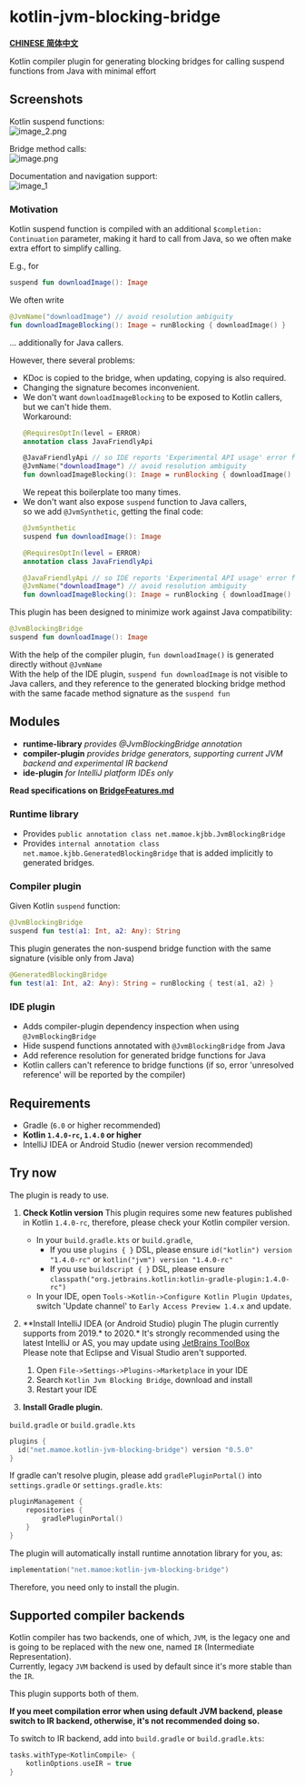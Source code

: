 # kotlin-jvm-blocking-bridge

**[CHINESE 简体中文](./README-chs.md)**

Kotlin compiler plugin for generating blocking bridges for calling suspend functions from Java with minimal effort

## Screenshots
Kotlin suspend functions:  
![image_2.png](https://i.loli.net/2020/08/08/d5cYwhQqeuj8Nvf.png)

Bridge method calls:  
![image.png](https://i.loli.net/2020/08/08/tJyGeOcB8E4muQ5.png)

Documentation and navigation support:  
![image_1](https://i.loli.net/2020/08/08/koCl6zj4OAJ5aUN.png)

### Motivation
Kotlin suspend function is compiled with an additional `$completion: Continuation` parameter, making it hard to call from Java, so we often make extra effort to simplify calling.

E.g., for
```kotlin
suspend fun downloadImage(): Image
```
We often write
```kotlin
@JvmName("downloadImage") // avoid resolution ambiguity
fun downloadImageBlocking(): Image = runBlocking { downloadImage() }
```
... additionally for Java callers.

However, there several problems:
- KDoc is copied to the bridge, when updating, copying is also required.
- Changing the signature becomes inconvenient.
- We don't want `downloadImageBlocking` to be exposed to Kotlin callers, but we can't hide them.  
  Workaround:
  ```kotlin
  @RequiresOptIn(level = ERROR)
  annotation class JavaFriendlyApi
  
  @JavaFriendlyApi // so IDE reports 'Experimental API usage' error for calling from Kotlin.
  @JvmName("downloadImage") // avoid resolution ambiguity
  fun downloadImageBlocking(): Image = runBlocking { downloadImage() }
  ```
  We repeat this boilerplate too many times.
- We don't want also expose `suspend` function to Java callers,  
  so we add `@JvmSynthetic`, getting the final code:
  ```kotlin
  @JvmSynthetic
  suspend fun downloadImage(): Image

  @RequiresOptIn(level = ERROR)
  annotation class JavaFriendlyApi
  
  @JavaFriendlyApi // so IDE reports 'Experimental API usage' error for calling from Kotlin.
  @JvmName("downloadImage") // avoid resolution ambiguity
  fun downloadImageBlocking(): Image = runBlocking { downloadImage() }
  ```

This plugin has been designed to minimize work against Java compatibility:
```kotlin
@JvmBlockingBridge
suspend fun downloadImage(): Image
```
With the help of the compiler plugin, `fun downloadImage()` is generated directly without `@JvmName`  
With the help of the IDE plugin, `suspend fun downloadImage` is not visible to Java callers, and they reference to the generated blocking bridge method with the same facade method signature as the `suspend fun`


## Modules
- **runtime-library**  *provides @JvmBlockingBridge annotation*
- **compiler-plugin**  *provides bridge generators, supporting current JVM backend and experimental IR backend*
- **ide-plugin**  *for IntelliJ platform IDEs only*

**Read specifications on [BridgeFeatures.md](BridgeFeatures.md)**

### Runtime library

- Provides `public annotation class net.mamoe.kjbb.JvmBlockingBridge`
- Provides `internal annotation class net.mamoe.kjbb.GeneratedBlockingBridge` that is added implicitly to generated bridges.

### Compiler plugin

Given Kotlin `suspend` function:
```kotlin
@JvmBlockingBridge
suspend fun test(a1: Int, a2: Any): String
```

This plugin generates the non-suspend bridge function with the same signature (visible only from Java)
```kotlin
@GeneratedBlockingBridge
fun test(a1: Int, a2: Any): String = runBlocking { test(a1, a2) }
```

### IDE plugin

- Adds compiler-plugin dependency inspection when using `@JvmBlockingBridge`
- Hide suspend functions annotated with `@JvmBlockingBridge` from Java
- Add reference resolution for generated bridge functions for Java
- Kotlin callers can't reference to bridge functions (if so, error 'unresolved reference' will be reported by the compiler)

## Requirements
- Gradle (`6.0` or higher recommended)
- **Kotlin `1.4.0-rc`, `1.4.0` or higher**
- IntelliJ IDEA or Android Studio (newer version recommended)

## Try now

The plugin is ready to use.

1. **Check Kotlin version**
  This plugin requires some new features published in Kotlin `1.4.0-rc`, therefore, please check your Kotlin compiler version.
    - In your `build.gradle.kts` or `build.gradle`,
      - If you use `plugins { }` DSL, please ensure `id("kotlin") version "1.4.0-rc"` or `kotlin("jvm") version "1.4.0-rc"`
      - If you use `buildscript { }` DSL, please ensure `classpath("org.jetbrains.kotlin:kotlin-gradle-plugin:1.4.0-rc")`
    - In your IDE, open `Tools->Kotlin->Configure Kotlin Plugin Updates`, switch 'Update channel' to `Early Access Preview 1.4.x` and update.


2. **Install IntelliJ IDEA (or Android Studio) plugin
   The plugin currently supports from 2019.\* to 2020.\*
   It's strongly recommended using the latest IntelliJ or AS, you may update using [JetBrains ToolBox](https://www.jetbrains.com/toolbox-app/)  
   Please note that Eclipse and Visual Studio aren't supported.

   1. Open `File->Settings->Plugins->Marketplace` in your IDE
   2. Search `Kotlin Jvm Blocking Bridge`, download and install
   3. Restart your IDE



2. **Install Gradle plugin.**

`build.gradle` or `build.gradle.kts`
```kotlin
plugins {
  id("net.mamoe.kotlin-jvm-blocking-bridge") version "0.5.0"
}
```

If gradle can't resolve plugin, please add `gradlePluginPortal()` into `settings.gradle` or `settings.gradle.kts`:
```kotlin
pluginManagement {
    repositories {
        gradlePluginPortal()
    }
}
```

The plugin will automatically install runtime annotation library for you, as:
```kotlin
implementation("net.mamoe:kotlin-jvm-blocking-bridge")
```
Therefore, you need only to install the plugin.

## Supported compiler backends

Kotlin compiler has two backends, one of which, `JVM`, is the legacy one and is going to be replaced with the new one, named `IR` (Intermediate Representation).  
Currently, legacy `JVM` backend is used by default since it's more stable than the `IR`.

This plugin supports both of them.

**If you meet compilation error when using default JVM backend, please switch to IR backend, otherwise, it's not recommended doing so.**

To switch to IR backend, add into `build.gradle` or `build.gradle.kts`:
```kotlin
tasks.withType<KotlinCompile> {
    kotlinOptions.useIR = true
}
```
